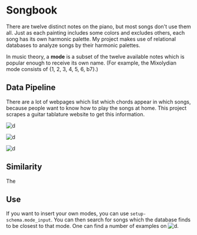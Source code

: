# Songbook

There are twelve distinct notes on the piano, but most songs don't use them all. Just as each painting includes some colors and excludes others, each song has its own harmonic palette. My project makes use of relational databases to analyze songs by their harmonic palettes. 

In music theory, a __mode__ is a subset of the twelve available notes which is popular enough to receive its own name. (For example, the Mixolydian mode consists of {1, 2, 3, 4, 5, 6, b7}.)

## Data Pipeline

There are a lot of webpages which list which chords appear in which songs, because people want to know how to play the songs at home. This project scrapes a guitar tablature website to get this information. 

![d](https://encrypted-tbn0.gstatic.com/images?q=tbn%3AANd9GcRx_2P10P63OkW1HP0IPmtpAfv5Uw9Uu8Xm75Mye7KpzeZtcFa2)

![d](https://halcyoona.files.wordpress.com/2018/07/ec2-logo.png)

![d](https://blog.desdelinux.net/wp-content/uploads/2018/10/postgresql.jpeg)

## Similarity 

The 

## Use

If you want to insert your own modes, you can use `setup-schema.mode_input`. You can then search for songs which the database finds to be closest to that mode. One can find a number of examples on ![d](https://en.wikipedia.org/wiki/Mode_(music)#Other_types). 
